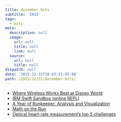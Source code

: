 ```yaml
---
title: december bits
subtitle: '2015'
tags:
  - bits
meta:
  description: null
  image:
    url: null
    title: null
    link: null
  source:
    url: null
    title: null
dispatch: null
date: '2015-12-31T18:43:21-05:00'
path: /2015/12/31/december-bits/
---
```

* [Where Wireless Works Best at Disney World][wireless]
* [IBM Swift Sandbox (online REPL)][repl]
* [A Year of Runkeeper: Analysis and Visualization][rk]
* [Math on the Run][runMath]
* [Optical heart-rate measurement’s top 5 challenges][optical]

[repl]: https://swiftlang.ng.bluemix.net/?cm_mmc=developerWorks-_-dWdevcenter-_-swift-_-lp#/repl
[rk]: http://blog.wolfram.com/2015/12/04/a-year-of-runkeeper-analysis-and-visualization/
[optical]: http://www.edn.com/electronics-blogs/embedded-insights/4440217/Optical-heart-rate-measurement-s-top-5-challenges
[wireless]: http://www.forbes.com/sites/abigailtracy/2015/12/20/we-mapped-every-inch-of-disney-world-to-find-the-best-mobile-signal/
[runMath]: http://blogs.scientificamerican.com/roots-of-unity/math-on-the-run/

